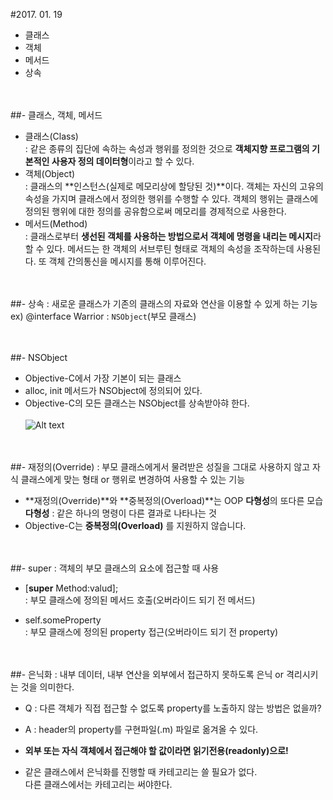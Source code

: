 #2017. 01. 19

- 클래스
- 객체
- 메서드
- 상속<br><br><br>

##- 클래스, 객체, 메서드
- 클래스(Class)<br> : 같은 종류의 집단에 속하는 속성과 행위를 정의한 것으로 **객체지향 프로그램의 기본적인 사용자 정의 데이터형**이라고 할 수 있다.<br>
- 객체(Object)<br> : 클래스의 **인스턴스(실제로 메모리상에 할당된 것)**이다. 객체는 자신의 고유의 속성을 가지며 클래스에서 정의한 행위를 수행할 수 있다. 객체의 행위는 클래스에 정의된 행위에 대한 정의를 공유함으로써 메모리를 경제적으로 사용한다.<br>
- 메서드(Method)<br> : 클래스로부터 **생선된 객체를 사용하는 방법으로서 객체에 명령을 내리는 메시지**라 할 수 있다. 메서드는 한 객체의 서브루틴 형태로 객체의 속성을 조작하는데 사용된다. 또 객체 간의통신을 메시지를 통해 이루어진다.

<br><br>
##- 상속
: 새로운 클래스가 기존의 클래스의 자료와 연산을 이용할 수 있게 하는 기능<br>
ex) @interface Warrior : ``NSObject``(부모 클래스)

<br><br>
##- NSObject
- Objective-C에서 가장 기본이 되는 클래스
- alloc, init 메서드가  NSObject에 정의되어 있다.
- Objective-C의 모든 클래스는 NSObject를 상속받아햐 한다.<br><br>
![Alt text](/Users/CHOBAEKJIN/Desktop/a0037268_4b6b91c3db151.jpg)

<br><br>
##- 재정의(Override)
: 부모 클래스에게서 물려받은 성질을 그대로 사용하지 않고 자식 클래스에게 맞는 형태 or 행위로 변경하여 사용할 수 있는 기능

- **재정의(Override)**와 **중복정의(Overload)**는 OOP **다형성**의 또다른 모습
**다형성** : 같은 하나의 명령이 다른 결과로 나타나는 것
- Objective-C는 **중복정의(Overload)** 를 지원하지 않습니다.

<br><br>
##- super
: 객체의 부모 클래스의 요소에 접근할 때 사용

- [**super** Method:valud];<br>
  : 부모 클래스에 정의된 메서드 호출(오버라이드 되기 전 메서드)
  
- self.someProperty<br>
  : 부모 클래스에 정의된 property 접근(오버라이드 되기 전 property)

<br><br>
##- 은닉화
: 내부 데이터, 내부 연산을 외부에서 접근하지 못하도록 은닉 or 격리시키는 것을 의미한다.<br>
- Q : 다른 객체가 직접 접근할 수 없도록 property를 노출하지 않는 방법은 없을까?<br>
- A : header의 property를 구현파일(.m) 파일로 옮겨올 수 있다.<br>

- **외부 또는 자식 객체에서 접근해야 할 값이라면 읽기전용(readonly)으로!**<br>
- 같은 클래스에서 은닉화를 진행할 때 카테고리는 쓸 필요가 없다.<br> 다른 클래스에서는 카테고리는 써야한다.